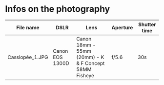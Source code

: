 # Infos on the photography

| File name           | DSLR                   | Lens                                                  | Aperture | Shutter time|
| ------------------- | ---------------------- | ----------------------------------------------------- | -------- | ----------- |
|Cassiopée_1.JPG      | Canon EOS 1300D        | Canon 18mm - 55mm (20mm) - K & F Concept 58MM Fisheye | f/5.6    | 30s         |
